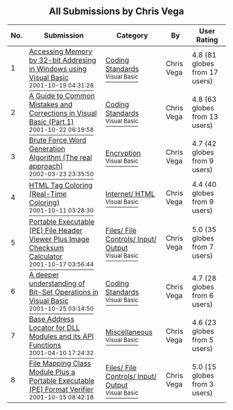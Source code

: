 ﻿<div align="center">

## All Submissions by Chris Vega

</div>

No.  | Submission | Category | By   | User Rating
---- | ---------- | -------- | ---- | -----------
1 | [Accessing Memory by 32\-bit Addresing in Windows using Visual Basic<br /><sup>2001-10-19 04:31:28</sup>](https://github.com/Planet-Source-Code/chris-vega-accessing-memory-by-32-bit-addresing-in-windows-using-visual-basic__1-28242) | [Coding Standards<br /><sup>Visual Basic</sup>](../ByCategory/coding-standards__1-43.md) | Chris Vega | 4.8 (81 globes from 17 users)
2 | [A Guide to Common Mistakes and Corrections in Visual Basic \(Part 1\)<br /><sup>2001-10-22 06:19:58</sup>](https://github.com/Planet-Source-Code/chris-vega-a-guide-to-common-mistakes-and-corrections-in-visual-basic-part-1__1-28324) | [Coding Standards<br /><sup>Visual Basic</sup>](../ByCategory/coding-standards__1-43.md) | Chris Vega | 4.8 (63 globes from 13 users)
3 | [Brute Force Word Generation Algorithm \(The real approach\)<br /><sup>2002-03-23 23:35:50</sup>](https://github.com/Planet-Source-Code/chris-vega-brute-force-word-generation-algorithm-the-real-approach__1-32816) | [Encryption<br /><sup>Visual Basic</sup>](../ByCategory/encryption__1-48.md) | Chris Vega | 4.7 (42 globes from 9 users)
4 | [HTML Tag Coloring \(Real\-Time Coloring\)<br /><sup>2001-10-11 03:28:30</sup>](https://github.com/Planet-Source-Code/chris-vega-html-tag-coloring-real-time-coloring__1-27985) | [Internet/ HTML<br /><sup>Visual Basic</sup>](../ByCategory/internet-html__1-34.md) | Chris Vega | 4.4 (40 globes from 9 users)
5 | [Portable Executable \(PE\) File Header Viewer Plus Image Checksum Calculator<br /><sup>2001-10-17 03:56:44</sup>](https://github.com/Planet-Source-Code/chris-vega-portable-executable-pe-file-header-viewer-plus-image-checksum-calculator__1-28171) | [Files/ File Controls/ Input/ Output<br /><sup>Visual Basic</sup>](../ByCategory/files-file-controls-input-output__1-3.md) | Chris Vega | 5.0 (35 globes from 7 users)
6 | [A deeper understanding of Bit\-Set Operations in Visual Basic<br /><sup>2001-10-25 03:14:50</sup>](https://github.com/Planet-Source-Code/chris-vega-a-deeper-understanding-of-bit-set-operations-in-visual-basic__1-28406) | [Coding Standards<br /><sup>Visual Basic</sup>](../ByCategory/coding-standards__1-43.md) | Chris Vega | 4.7 (28 globes from 6 users)
7 | [Base Address Locator for DLL Modules and its API Functions<br /><sup>2001-04-10 17:24:32</sup>](https://github.com/Planet-Source-Code/chris-vega-base-address-locator-for-dll-modules-and-its-api-functions__1-22269) | [Miscellaneous<br /><sup>Visual Basic</sup>](../ByCategory/miscellaneous__1-1.md) | Chris Vega | 4.6 (23 globes from 5 users)
8 | [File Mapping Class Module Plus a Portable Executable \(PE\) Format Verifier<br /><sup>2001-10-15 08:42:18</sup>](https://github.com/Planet-Source-Code/chris-vega-file-mapping-class-module-plus-a-portable-executable-pe-format-verifier__1-28112) | [Files/ File Controls/ Input/ Output<br /><sup>Visual Basic</sup>](../ByCategory/files-file-controls-input-output__1-3.md) | Chris Vega | 5.0 (15 globes from 3 users)
